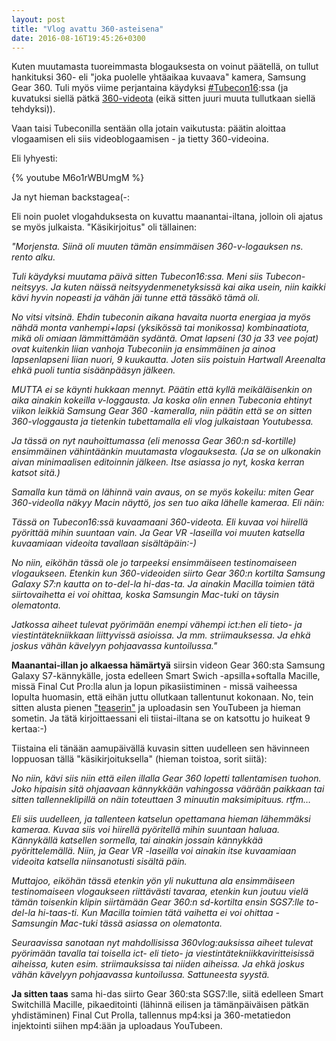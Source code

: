 ```yaml
---
layout: post
title: "Vlog avattu 360-asteisena"
date: 2016-08-16T19:45:26+0300
---
```


Kuten muutamasta tuoreimmasta blogauksesta on voinut päätellä, on tullut hankituksi 360- eli "joka puolelle yhtäaikaa kuvaava" kamera, Samsung Gear 360. Tuli myös viime perjantaina käydyksi [#Tubecon16](http://www.tubecon.fi/):ssa (ja kuvatuksi siellä pätkä [360-videota](https://youtu.be/FTl55yrqttE) (eikä sitten juuri muuta tullutkaan siellä tehdyksi)).

Vaan taisi Tubeconilla sentään olla jotain vaikutusta: päätin aloittaa vlogaamisen eli siis videoblogaamisen - ja tietty 360-videoina.<!--more-->

Eli lyhyesti:

{% youtube M6o1rWBUmgM %}

Ja nyt hieman backstagea(-:

Eli noin puolet vlogahduksesta on kuvattu maanantai-iltana, jolloin oli ajatus se myös julkaista. "Käsikirjoitus" oli tällainen:

*"Morjensta. Siinä oli muuten tämän ensimmäisen 360-v-logauksen ns. rento alku.*

*Tuli käydyksi muutama päivä sitten Tubecon16:ssa. Meni siis Tubecon-neitsyys. Ja kuten näissä neitsyydenmenetyksissä kai aika usein, niin kaikki kävi hyvin nopeasti ja vähän jäi tunne että tässäkö tämä oli.*

*No vitsi vitsinä. Ehdin tubeconin aikana havaita nuorta energiaa ja myös nähdä monta vanhempi+lapsi (yksikössä tai monikossa) kombinaatiota, mikä oli omiaan lämmittämään sydäntä. Omat lapseni (30 ja 33 vee pojat) ovat kuitenkin liian vanhoja Tubeconiin ja ensimmäinen ja ainoa lapsenlapseni liian nuori, 9 kuukautta. Joten siis poistuin Hartwall Areenalta ehkä puoli tuntia sisäänpääsyn jälkeen.*

*MUTTA ei se käynti hukkaan mennyt. Päätin että kyllä meikäläisenkin on aika ainakin kokeilla v-loggausta. Ja koska olin ennen Tubeconia ehtinyt viikon leikkiä Samsung Gear 360 -kameralla, niin päätin että se on sitten 360-vloggausta ja tietenkin tubettamalla eli vlog julkaistaan Youtubessa.*

*Ja tässä on nyt nauhoittumassa (eli menossa Gear 360:n sd-kortille) ensimmäinen vähintäänkin muutamasta vlogauksesta. (Ja se on ulkonakin aivan minimaalisen editoinnin jälkeen. Itse asiassa jo nyt, koska kerran katsot sitä.)*

*Samalla kun tämä on lähinnä vain avaus, on se myös kokeilu: miten Gear 360-videolla näkyy Macin näyttö, jos sen tuo aika lähelle kameraa. Eli näin:*

*Tässä on Tubecon16:ssä kuvaamaani 360-videota. Eli kuvaa voi hiirellä pyörittää mihin suuntaan vain. Ja Gear VR -laseilla voi muuten katsella kuvaamiaan videoita tavallaan sisältäpäin:-)*

*No niin, eiköhän tässä ole jo tarpeeksi ensimmäiseen testinomaiseen vlogaukseen. Etenkin kun 360-videoiden siirto Gear 360:n kortilta Samsung Galaxy S7:n kautta on to-del-la hi-das-ta. Ja ainakin Macilla toimien tätä siirtovaihetta ei voi ohittaa, koska Samsungin Mac-tuki on täysin olematonta.*

*Jatkossa aiheet tulevat pyörimään enempi vähempi ict:hen eli tieto- ja viestintätekniikkaan liittyvissä asioissa. Ja mm. striimauksessa. Ja ehkä joskus vähän kävelyyn pohjaavassa kuntoilussa."*

**Maanantai-illan jo alkaessa hämärtyä** siirsin videon Gear 360:sta Samsung Galaxy S7-kännykälle, josta edelleen Smart Swich -apsilla+softalla Macille, missä Final Cut Pro:lla alun ja lopun pikasiistiminen - missä vaiheessa lopulta huomasin, että eihän juttu ollutkaan tallentunut kokonaan. No, tein sitten alusta pienen ["teaserin"](https://youtu.be/uA7A-KdWkTU) ja uploadasin sen YouTubeen ja hieman sometin. Ja tätä kirjoittaessani eli tiistai-iltana se on katsottu jo huikeat 9 kertaa:-)

Tiistaina eli tänään aamupäivällä kuvasin sitten uudelleen sen hävinneen loppuosan tällä "käsikirjoituksella" (hieman toistoa, sorit siitä):

*No niin, kävi siis niin että eilen illalla Gear 360 lopetti tallentamisen tuohon. Joko hipaisin sitä ohjaavaan kännykkään vahingossa väärään paikkaan tai sitten tallenneklipillä on näin toteuttaen 3 minuutin maksimipituus. rtfm…*

*Eli siis uudelleen, ja tallenteen katselun opettamana hieman lähemmäksi kameraa. Kuvaa siis voi hiirellä pyöritellä mihin suuntaan haluaa. Kännykällä katsellen sormella, tai ainakin jossain kännykkää pyörittelemällä. Niin, ja Gear VR -laseilla voi ainakin itse kuvaamiaan videoita katsella niinsanotusti sisältä päin.*

*Muttajoo, eiköhän tässä etenkin yön yli nukuttuna ala ensimmäiseen testinomaiseen vlogaukseen riittävästi tavaraa, etenkin kun joutuu vielä tämän toisenkin klipin siirtämään Gear 360:n sd-kortilta ensin SGS7:lle to-del-la hi-taas-ti. Kun Macilla toimien tätä vaihetta ei voi ohittaa - Samsungin Mac-tuki tässä asiassa on olematonta.*

*Seuraavissa sanotaan nyt mahdollisissa 360vlog:auksissa aiheet tulevat pyörimään tavalla tai toisella ict- eli tieto- ja viestintätekniikkaviritteisissä aiheissa, kuten esim. striimauksissa tai niiden aiheissa. Ja ehkä joskus vähän kävelyyn pohjaavassa kuntoilussa. Sattuneesta syystä.*

**Ja sitten taas** sama hi-das siirto Gear 360:sta SGS7:lle, siitä edelleen Smart Switchillä Macille, pikaeditointi (lähinnä eilisen ja tämänpäiväisen pätkän yhdistäminen) Final Cut Prolla, tallennus mp4:ksi ja 360-metatiedon injektointi siihen mp4:ään ja uploadaus YouTubeen. 